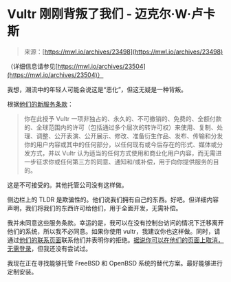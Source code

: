 <!--yml

分类：未分类

日期：2024-05-29 12:47:02

-->

# Vultr 刚刚背叛了我们 - 迈克尔·W·卢卡斯

> 来源：[https://mwl.io/archives/23498](https://mwl.io/archives/23498)

（详细信息请参见[https://mwl.io/archives/23504](https://mwl.io/archives/23504)）

我想，潮流中的年轻人可能会说这是“恶化”，但这无疑是一种背叛。

根据[他们的新服务条款](https://web.archive.org/web/20240327093822/https://www.vultr.com/legal/tos/)：

> 你在此授予 Vultr 一项非独占的、永久的、不可撤销的、免费的、全额付款的、全球范围内的许可（包括通过多个层次的转许可权）来使用、复制、处理、调整、公开表演、公开展示、修改、准备衍生作品、发布、传输和分发你的用户内容或其中的任何部分，以任何现有或今后存在的形式、媒体或分发方式，并以 Vultr 认为适当的任何方式使用和商业化用户内容，而无需进一步征求你或任何第三方的同意、通知和/或补偿，用于向你提供服务的目的。

这是不可接受的。其他托管公司没有这样做。

侧边栏上的 TLDR 是欺骗性的。他们说我们拥有自己的东西。好吧。但详细内容声明，我们将我们的东西许可给他们，用于全面开发，无需补偿。

我并未同意这些服务条款。幸运的是，我可以在没有控制台访问的情况下迁移离开他们的系统，所以我不必同意。如果你使用 vultr，我建议你也这样做。同时，请通过[他们的联系页面](https://www.vultr.com/company/contact/)联系他们并表明你的拒绝。[据说你可以在他们的页面上取消，无需登录](https://my.vultr.com/billing/cancel/)，但我还没有尝试过。

我现在正在寻找能够托管 FreeBSD 和 OpenBSD 系统的替代方案。最好能够进行定制安装。
